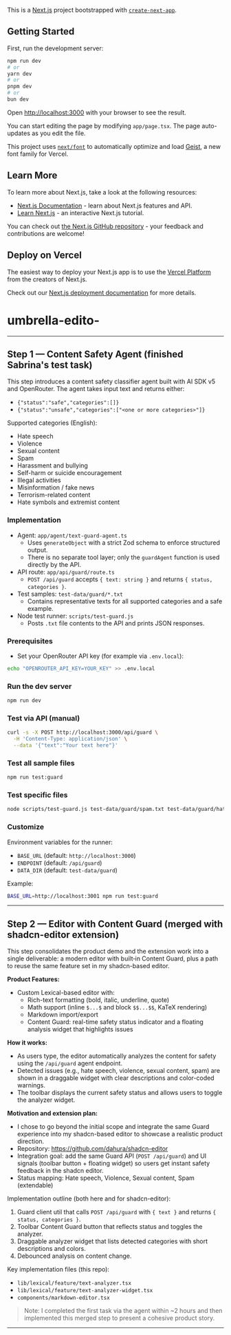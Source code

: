 This is a [Next.js](https://nextjs.org) project bootstrapped with [`create-next-app`](https://nextjs.org/docs/app/api-reference/cli/create-next-app).

## Getting Started

First, run the development server:

```bash
npm run dev
# or
yarn dev
# or
pnpm dev
# or
bun dev
```

Open [http://localhost:3000](http://localhost:3000) with your browser to see the result.

You can start editing the page by modifying `app/page.tsx`. The page auto-updates as you edit the file.

This project uses [`next/font`](https://nextjs.org/docs/app/building-your-application/optimizing/fonts) to automatically optimize and load [Geist](https://vercel.com/font), a new font family for Vercel.

## Learn More

To learn more about Next.js, take a look at the following resources:

- [Next.js Documentation](https://nextjs.org/docs) - learn about Next.js features and API.
- [Learn Next.js](https://nextjs.org/learn) - an interactive Next.js tutorial.

You can check out [the Next.js GitHub repository](https://github.com/vercel/next.js) - your feedback and contributions are welcome!

## Deploy on Vercel

The easiest way to deploy your Next.js app is to use the [Vercel Platform](https://vercel.com/new?utm_medium=default-template&filter=next.js&utm_source=create-next-app&utm_campaign=create-next-app-readme) from the creators of Next.js.

Check out our [Next.js deployment documentation](https://nextjs.org/docs/app/building-your-application/deploying) for more details.

# umbrella-edito-

---

## Step 1 — Content Safety Agent (finished Sabrina's test task)

This step introduces a content safety classifier agent built with AI SDK v5 and OpenRouter. The agent takes input text and returns either:

- `{"status":"safe","categories":[]}`
- `{"status":"unsafe","categories":["<one or more categories>"]}`

Supported categories (English):

- Hate speech
- Violence
- Sexual content
- Spam
- Harassment and bullying
- Self-harm or suicide encouragement
- Illegal activities
- Misinformation / fake news
- Terrorism-related content
- Hate symbols and extremist content

### Implementation

- Agent: `app/agent/text-guard-agent.ts`
  - Uses `generateObject` with a strict Zod schema to enforce structured output.
  - There is no separate tool layer; only the `guardAgent` function is used directly by the API.
- API route: `app/api/guard/route.ts`
  - `POST /api/guard` accepts `{ text: string }` and returns `{ status, categories }`.
- Test samples: `test-data/guard/*.txt`
  - Contains representative texts for all supported categories and a safe example.
- Node test runner: `scripts/test-guard.js`
  - Posts `.txt` file contents to the API and prints JSON responses.

### Prerequisites

- Set your OpenRouter API key (for example via `.env.local`):

```bash
echo "OPENROUTER_API_KEY=YOUR_KEY" >> .env.local
```

### Run the dev server

```bash
npm run dev
```

### Test via API (manual)

```bash
curl -s -X POST http://localhost:3000/api/guard \
  -H 'Content-Type: application/json' \
  --data '{"text":"Your text here"}'
```

### Test all sample files

```bash
npm run test:guard
```

### Test specific files

```bash
node scripts/test-guard.js test-data/guard/spam.txt test-data/guard/hate-speech.txt
```

### Customize

Environment variables for the runner:

- `BASE_URL` (default: `http://localhost:3000`)
- `ENDPOINT` (default: `/api/guard`)
- `DATA_DIR` (default: `test-data/guard`)

Example:

```bash
BASE_URL=http://localhost:3001 npm run test:guard
```

---

## Step 2 — Editor with Content Guard (merged with shadcn-editor extension)

This step consolidates the product demo and the extension work into a single deliverable: a modern editor with built‑in Content Guard, plus a path to reuse the same feature set in my shadcn-based editor.

**Product Features:**

- Custom Lexical-based editor with:
  - Rich-text formatting (bold, italic, underline, quote)
  - Math support (inline `$...$` and block `$$...$$`, KaTeX rendering)
  - Markdown import/export
  - Content Guard: real-time safety status indicator and a floating analysis widget that highlights issues

**How it works:**

- As users type, the editor automatically analyzes the content for safety using the `/api/guard` agent endpoint.
- Detected issues (e.g., hate speech, violence, sexual content, spam) are shown in a draggable widget with clear descriptions and color-coded warnings.
- The toolbar displays the current safety status and allows users to toggle the analyzer widget.

**Motivation and extension plan:**

- I chose to go beyond the initial scope and integrate the same Guard experience into my shadcn-based editor to showcase a realistic product direction.
- Repository: https://github.com/dahura/shadcn-editor
- Integration goal: add the same Guard API (`POST /api/guard`) and UI signals (toolbar button + floating widget) so users get instant safety feedback in the shadcn editor.
- Status mapping: Hate speech, Violence, Sexual content, Spam (extendable)

Implementation outline (both here and for shadcn-editor):

1. Guard client util that calls `POST /api/guard` with `{ text }` and returns `{ status, categories }`.
2. Toolbar Content Guard button that reflects status and toggles the analyzer.
3. Draggable analyzer widget that lists detected categories with short descriptions and colors.
4. Debounced analysis on content change.

Key implementation files (this repo):

- `lib/lexical/feature/text-analyzer.tsx`
- `lib/lexical/feature/text-analyzer-widget.tsx`
- `components/markdown-editor.tsx`

> Note: I completed the first task via the agent within ~2 hours and then implemented this merged step to present a cohesive product story.

---

